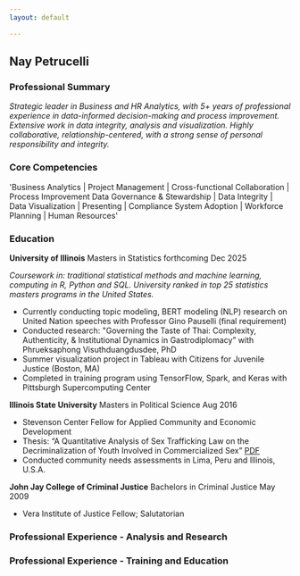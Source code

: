 ```yaml
---
layout: default

---
```



## Nay Petrucelli

### Professional Summary
*Strategic leader in Business and HR Analytics, with 5+ years of professional experience in data-informed decision-making and process improvement. Extensive work in data integrity, analysis and visualization. Highly collaborative, relationship-centered, with a strong sense of personal responsibility and integrity.*

### Core Competencies

'Business Analytics  |  Project Management  |  Cross-functional Collaboration  |  Process Improvement
Data Governance & Stewardship  |  Data Integrity  |  Data Visualization  |  Presenting  |  Compliance
System Adoption |  Workforce Planning  |  Human Resources'

### Education

**University of Illinois** Masters in Statistics forthcoming Dec 2025 <br />

*Coursework in: traditional statistical methods and machine learning, computing in R, Python and SQL. University ranked in top 25 statistics masters programs in the United States.*

- Currently conducting topic modeling, BERT modeling (NLP) research on United Nation speeches with Professor Gino Pauselli (final requirement)
- Conducted research: "Governing the Taste of Thai: Complexity, Authenticity, & Institutional Dynamics in Gastrodiplomacy” with Phrueksaphong Visuthduangdusdee, PhD 
- Summer visualization project in Tableau with Citizens for Juvenile Justice (Boston, MA)
- Completed in training program using TensorFlow, Spark, and Keras with Pittsburgh Supercomputing Center

**Illinois State University** Masters in Political Science Aug 2016
- Stevenson Center Fellow for Applied Community and Economic Development
- Thesis: “A Quantitative Analysis of Sex Trafficking Law on the Decriminalization of Youth Involved in Commercialized Sex” [PDF](http://ir.library.illinoisstate.edu/etd/593)
- Conducted community needs assessments in Lima, Peru and Illinois, U.S.A.

**John Jay College of Criminal Justice** Bachelors in Criminal Justice May 2009
- Vera Institute of Justice Fellow; Salutatorian

### Professional Experience - Analysis and Research


### Professional Experience - Training and Education
